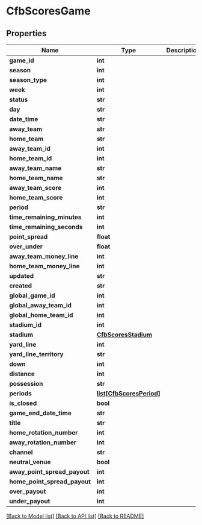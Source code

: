 # CfbScoresGame

## Properties
Name | Type | Description | Notes
------------ | ------------- | ------------- | -------------
**game_id** | **int** |  | [optional] 
**season** | **int** |  | [optional] 
**season_type** | **int** |  | [optional] 
**week** | **int** |  | [optional] 
**status** | **str** |  | [optional] 
**day** | **str** |  | [optional] 
**date_time** | **str** |  | [optional] 
**away_team** | **str** |  | [optional] 
**home_team** | **str** |  | [optional] 
**away_team_id** | **int** |  | [optional] 
**home_team_id** | **int** |  | [optional] 
**away_team_name** | **str** |  | [optional] 
**home_team_name** | **str** |  | [optional] 
**away_team_score** | **int** |  | [optional] 
**home_team_score** | **int** |  | [optional] 
**period** | **str** |  | [optional] 
**time_remaining_minutes** | **int** |  | [optional] 
**time_remaining_seconds** | **int** |  | [optional] 
**point_spread** | **float** |  | [optional] 
**over_under** | **float** |  | [optional] 
**away_team_money_line** | **int** |  | [optional] 
**home_team_money_line** | **int** |  | [optional] 
**updated** | **str** |  | [optional] 
**created** | **str** |  | [optional] 
**global_game_id** | **int** |  | [optional] 
**global_away_team_id** | **int** |  | [optional] 
**global_home_team_id** | **int** |  | [optional] 
**stadium_id** | **int** |  | [optional] 
**stadium** | [**CfbScoresStadium**](CfbScoresStadium.md) |  | [optional] 
**yard_line** | **int** |  | [optional] 
**yard_line_territory** | **str** |  | [optional] 
**down** | **int** |  | [optional] 
**distance** | **int** |  | [optional] 
**possession** | **str** |  | [optional] 
**periods** | [**list[CfbScoresPeriod]**](CfbScoresPeriod.md) |  | [optional] 
**is_closed** | **bool** |  | [optional] 
**game_end_date_time** | **str** |  | [optional] 
**title** | **str** |  | [optional] 
**home_rotation_number** | **int** |  | [optional] 
**away_rotation_number** | **int** |  | [optional] 
**channel** | **str** |  | [optional] 
**neutral_venue** | **bool** |  | [optional] 
**away_point_spread_payout** | **int** |  | [optional] 
**home_point_spread_payout** | **int** |  | [optional] 
**over_payout** | **int** |  | [optional] 
**under_payout** | **int** |  | [optional] 

[[Back to Model list]](../README.md#documentation-for-models) [[Back to API list]](../README.md#documentation-for-api-endpoints) [[Back to README]](../README.md)

